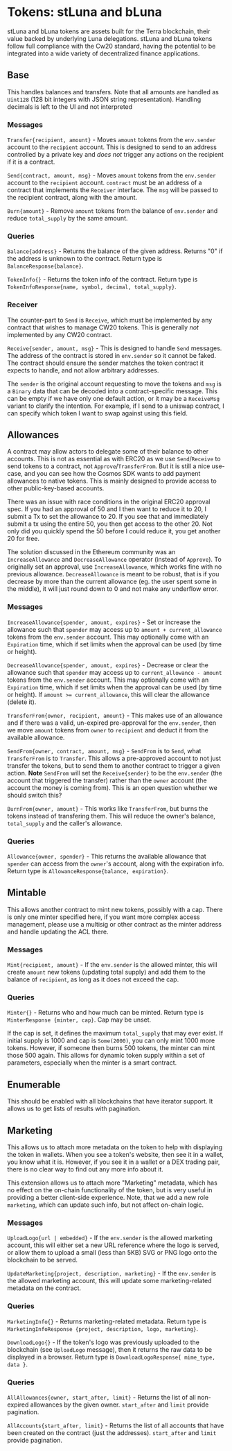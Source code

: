 # Tokens: stLuna and bLuna

stLuna and bLuna tokens are assets built for the Terra blockchain, their value backed by underlying Luna delegations. stLuna and bLuna tokens follow full compliance with the Cw20 standard, having the potential to be integrated into a wide variety of decentralized finance applications.

## Base

This handles balances and transfers. Note that all amounts are
handled as `Uint128` (128 bit integers with JSON string representation).
Handling decimals is left to the UI and not interpreted

### Messages

`Transfer{recipient, amount}` - Moves `amount` tokens from the
`env.sender` account to the `recipient` account. This is designed to
send to an address controlled by a private key and *does not* trigger
any actions on the recipient if it is a contract.

`Send{contract, amount, msg}` - Moves `amount` tokens from the
`env.sender` account to the `recipient` account. `contract` must be an
address of a contract that implements the `Receiver` interface. The `msg`
will be passed to the recipient contract, along with the amount.

`Burn{amount}` - Remove `amount` tokens from the balance of `env.sender`
and reduce `total_supply` by the same amount.

### Queries

`Balance{address}` - Returns the balance of the given address.
Returns "0" if the address is unknown to the contract. Return type
is `BalanceResponse{balance}`.

`TokenInfo{}` - Returns the token info of the contract. Return type is
`TokenInfoResponse{name, symbol, decimal, total_supply}`.

### Receiver

The counter-part to `Send` is `Receive`, which must be implemented by
any contract that wishes to manage CW20 tokens. This is generally *not*
implemented by any CW20 contract.

`Receive{sender, amount, msg}` - This is designed to handle `Send`
messages. The address of the contract is stored in `env.sender`
so it cannot be faked. The contract should ensure the sender matches
the token contract it expects to handle, and not allow arbitrary addresses.

The `sender` is the original account requesting to move the tokens
and `msg` is a `Binary` data that can be decoded into a contract-specific
message. This can be empty if we have only one default action,
or it may be a `ReceiveMsg` variant to clarify the intention. For example,
if I send to a uniswap contract, I can specify which token I want to swap
against using this field.

## Allowances

A contract may allow actors to delegate some of their balance to other
accounts. This is not as essential as with ERC20 as we use `Send`/`Receive`
to send tokens to a contract, not `Approve`/`TransferFrom`. But it
is still a nice use-case, and you can see how the Cosmos SDK wants to add
payment allowances to native tokens. This is mainly designed to provide
access to other public-key-based accounts.

There was an issue with race conditions in the original ERC20 approval spec.
If you had an approval of 50 and I then want to reduce it to 20, I submit a
Tx to set the allowance to 20. If you see that and immediately submit a tx
using the entire 50, you then get access to the other 20. Not only did you quickly
spend the 50 before I could reduce it, you get another 20 for free.

The solution discussed in the Ethereum community was an `IncreaseAllowance`
and `DecreaseAllowance` operator (instead of `Approve`). To originally set
an approval, use `IncreaseAllowance`, which works fine with no previous allowance.
`DecreaseAllowance` is meant to be robust, that is if you decrease by more than
the current allowance (eg. the user spent some in the middle), it will just round
down to 0 and not make any underflow error.

### Messages

`IncreaseAllowance{spender, amount, expires}` - Set or increase the allowance
such that `spender` may access up to `amount + current_allowance` tokens
from the `env.sender` account. This may optionally come with an `Expiration`
time, which if set limits when the approval can be used (by time or height).

`DecreaseAllowance{spender, amount, expires}` - Decrease or clear the allowance
such that `spender` may access up to `current_allowance - amount` tokens
from the `env.sender` account. This may optionally come with an `Expiration`
time, which if set limits when the approval can be used (by time or height).
If `amount >= current_allowance`, this will clear the allowance (delete it).

`TransferFrom{owner, recipient, amount}` - This makes use of an allowance
and if there was a valid, un-expired pre-approval for the `env.sender`,
then we move `amount` tokens from `owner` to `recipient` and deduct it
from the available allowance.

`SendFrom{owner, contract, amount, msg}` - `SendFrom` is to `Send`, what
`TransferFrom` is to `Transfer`. This allows a pre-approved account to
not just transfer the tokens, but to send them to another contract
to trigger a given action. **Note** `SendFrom` will set the `Receive{sender}`
to be the `env.sender` (the account that triggered the transfer)
rather than the `owner` account (the account the money is coming from).
This is an open question whether we should switch this?

`BurnFrom{owner, amount}` - This works like `TransferFrom`, but burns
the tokens instead of transfering them. This will reduce the owner's
balance, `total_supply` and the caller's allowance.

### Queries

`Allowance{owner, spender}` - This returns the available allowance
that `spender` can access from the `owner`'s account, along with the
expiration info. Return type is `AllowanceResponse{balance, expiration}`.

## Mintable

This allows another contract to mint new tokens, possibly with a cap.
There is only one minter specified here, if you want more complex
access management, please use a multisig or other contract as the
minter address and handle updating the ACL there.

### Messages

`Mint{recipient, amount}` - If the `env.sender` is the allowed minter,
this will create `amount` new tokens (updating total supply) and
add them to the balance of `recipient`, as long as it does not exceed the cap.

### Queries

`Minter{}` - Returns who and how much can be minted. Return type is
`MinterResponse {minter, cap}`. Cap may be unset.

If the cap is set, it defines the maximum `total_supply` that may ever exist.
If initial supply is 1000 and cap is `Some(2000)`, you can only mint 1000 more tokens.
However, if someone then burns 500 tokens, the minter can mint those 500 again.
This allows for dynamic token supply within a set of parameters, especially when
the minter is a smart contract.

## Enumerable

This should be enabled with all blockchains that have iterator support.
It allows us to get lists of results with pagination.

## Marketing

This allows us to attach more metadata on the token to help with displaying the token in
wallets. When you see a token's website, then see it in a wallet, you know what it is.
However, if you see it in a wallet or a DEX trading pair, there is no clear way to find out
any more info about it.

This extension allows us to attach more "Marketing" metadata, which has no effect on the
on-chain functionality of the token, but is very useful in providing a better client-side
experience. Note, that we add a new role `marketing`, which can update such info, but not
affect on-chain logic.

### Messages

`UploadLogo{url | embedded}` - If the `env.sender` is the allowed marketing account,
this will either set a new URL reference where the logo is served, or allow them to upload
a small (less than 5KB) SVG or PNG logo onto the blockchain to be served.

`UpdateMarketing{project, description, marketing}` - If the `env.sender` is the allowed marketing
account, this will update some marketing-related metadata on the contract.

### Queries

`MarketingInfo{}` - Returns marketing-related metadata. Return type is
`MarketingInfoResponse {project, description, logo, marketing}`.

`DownloadLogo{}` - If the token's logo was previously uploaded to the blockchain
(see `UploadLogo` message), then it returns the raw data to be displayed in a browser.
Return type is `DownloadLogoResponse{ mime_type, data }`.

### Queries

`AllAllowances{owner, start_after, limit}` - Returns the list of all non-expired allowances
by the given owner. `start_after` and `limit` provide pagination.

`AllAccounts{start_after, limit}` - Returns the list of all accounts that have been created on
the contract (just the addresses). `start_after` and `limit` provide pagination.